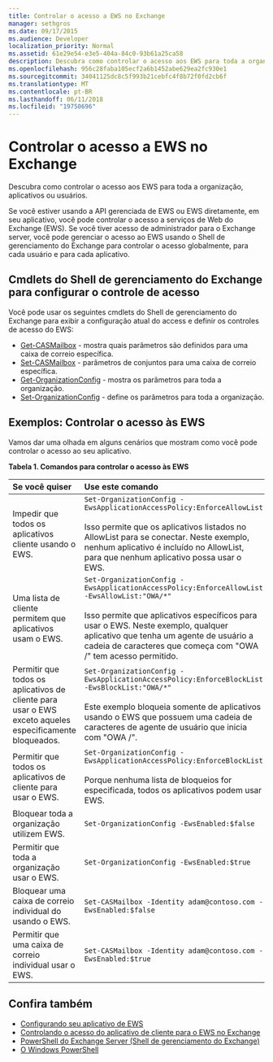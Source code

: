 ```yaml
---
title: Controlar o acesso a EWS no Exchange
manager: sethgros
ms.date: 09/17/2015
ms.audience: Developer
localization_priority: Normal
ms.assetid: 61e29e54-e3e5-404a-84c0-93b61a25ca58
description: Descubra como controlar o acesso aos EWS para toda a organização, aplicativos ou usuários.
ms.openlocfilehash: 956c28faba105ecf2a6b1452abe629ea2fc930e1
ms.sourcegitcommit: 34041125dc8c5f993b21cebfc4f8b72f0fd2cb6f
ms.translationtype: MT
ms.contentlocale: pt-BR
ms.lasthandoff: 06/11/2018
ms.locfileid: "19750696"
---
```

# <a name="control-access-to-ews-in-exchange"></a>Controlar o acesso a EWS no Exchange

Descubra como controlar o acesso aos EWS para toda a organização, aplicativos ou usuários.
  
Se você estiver usando a API gerenciada de EWS ou EWS diretamente, em seu aplicativo, você pode controlar o acesso a serviços de Web do Exchange (EWS). Se você tiver acesso de administrador para o Exchange server, você pode gerenciar o acesso ao EWS usando o Shell de gerenciamento do Exchange para controlar o acesso globalmente, para cada usuário e para cada aplicativo.
  
## <a name="exchange-management-shell-cmdlets-for-configuring-access-control"></a>Cmdlets do Shell de gerenciamento do Exchange para configurar o controle de acesso
<a name="bk_Cmdlets"> </a>

Você pode usar os seguintes cmdlets do Shell de gerenciamento do Exchange para exibir a configuração atual do access e definir os controles de acesso do EWS:
  
- [Get-CASMailbox](http://technet.microsoft.com/en-us/library/bb124754.aspx) - mostra quais parâmetros são definidos para uma caixa de correio específica.   
- [Set-CASMailbox](http://technet.microsoft.com/en-us/library/bb125264.aspx) - parâmetros de conjuntos para uma caixa de correio específica.    
- [Get-OrganizationConfig](http://technet.microsoft.com/en-us/library/aa997571.aspx) - mostra os parâmetros para toda a organização.    
- [Set-OrganizationConfig](http://technet.microsoft.com/en-us/library/aa997443.aspx) - define os parâmetros para toda a organização. 

<a name="bk_Examples"> </a>

## <a name="examples-controlling-access-to-ews"></a>Exemplos: Controlar o acesso às EWS

Vamos dar uma olhada em alguns cenários que mostram como você pode controlar o acesso ao seu aplicativo.
  
**Tabela 1. Comandos para controlar o acesso às EWS**

|Se você quiser |Use este comando|
|:-----|:-----|
|Impedir que todos os aplicativos cliente usando o EWS. | `Set-OrganizationConfig -EwsApplicationAccessPolicy:EnforceAllowList`<br/><br/>Isso permite que os aplicativos listados no AllowList para se conectar. Neste exemplo, nenhum aplicativo é incluído no AllowList, para que nenhum aplicativo possa usar o EWS. |
|Uma lista de cliente permitem que aplicativos usam o EWS. | `Set-OrganizationConfig -EwsApplicationAccessPolicy:EnforceAllowList -EwsAllowList:"OWA/*"`<br/><br/>Isso permite que aplicativos específicos para usar o EWS. Neste exemplo, qualquer aplicativo que tenha um agente de usuário a cadeia de caracteres que começa com "OWA /" tem acesso permitido. |
|Permitir que todos os aplicativos de cliente para usar o EWS exceto aqueles especificamente bloqueados. | `Set-OrganizationConfig -EwsApplicationAccessPolicy:EnforceBlockList -EwsBlockList:"OWA/*"`<br/> <br/>Este exemplo bloqueia somente de aplicativos usando o EWS que possuem uma cadeia de caracteres de agente de usuário que inicia com "OWA /". |
|Permitir que todos os aplicativos de cliente para usar o EWS. | `Set-OrganizationConfig -EwsApplicationAccessPolicy:EnforceBlockList` <br/><br/> Porque nenhuma lista de bloqueios for especificada, todos os aplicativos podem usar EWS. |
|Bloquear toda a organização utilizem EWS. | `Set-OrganizationConfig -EwsEnabled:$false` |
|Permitir que toda a organização usar o EWS. | `Set-OrganizationConfig -EwsEnabled:$true`|
|Bloquear uma caixa de correio individual do usando o EWS. | `Set-CASMailbox -Identity adam@contoso.com -EwsEnabled:$false`|
|Permitir que uma caixa de correio individual usar o EWS. | `Set-CASMailbox -Identity adam@contoso.com -EwsEnabled:$true`|
   
## <a name="see-also"></a>Confira também

- [Configurando seu aplicativo de EWS](setting-up-your-ews-application.md)    
- [Controlando o acesso do aplicativo de cliente para o EWS no Exchange](controlling-client-application-access-to-ews-in-exchange.md)   
- [PowerShell do Exchange Server (Shell de gerenciamento do Exchange)](https://docs.microsoft.com/en-us/powershell/exchange/exchange-server/exchange-management-shell?view=exchange-ps) 
- [O Windows PowerShell](http://msdn.microsoft.com/en-us/library/dd835506%28v=vs.85%29.aspx)
    


